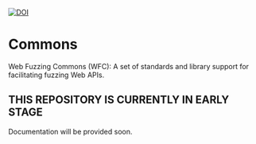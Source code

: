 

[![DOI](https://zenodo.org/badge/964562983.svg)](https://doi.org/10.5281/zenodo.16948757)



# Commons
Web Fuzzing Commons (WFC): A set of standards and library support for facilitating fuzzing Web APIs.

## THIS REPOSITORY IS CURRENTLY IN EARLY STAGE

Documentation will be provided soon. 